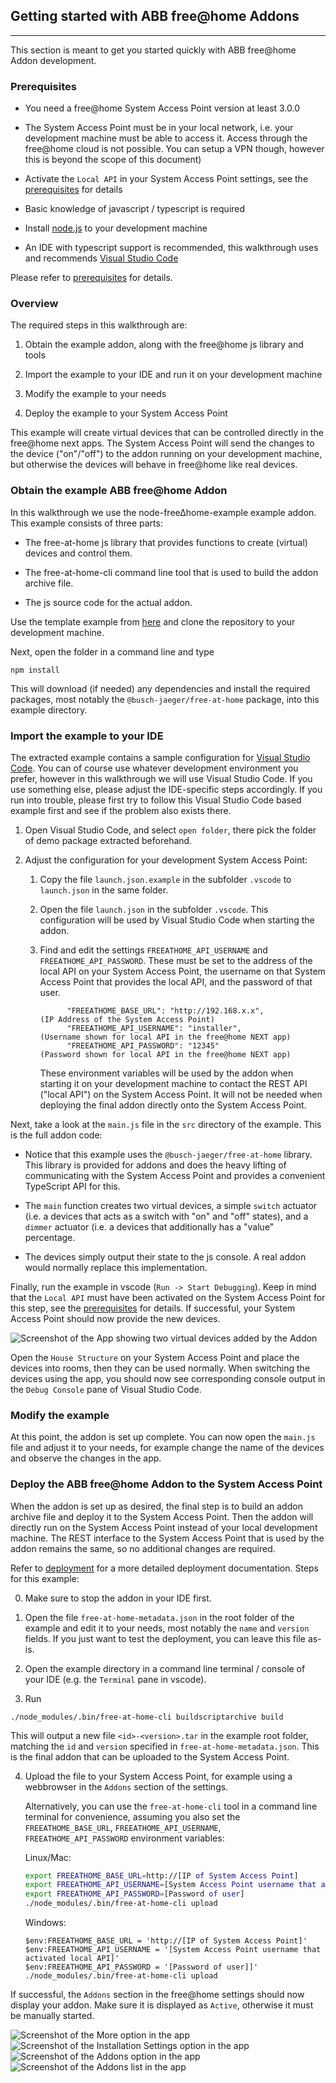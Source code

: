 ## Getting started with ABB free@home Addons

------------------------------------------------------------------------

This section is meant to get you started quickly with ABB free@home Addon development.

### Prerequisites

- You need a free@home System Access Point version at least 3.0.0

- The System Access Point must be in your local network, i.e. your development machine must be able to access it.
  Access through the free@home cloud is not possible. You can setup a VPN though, however this is
  beyond the scope of this document)

- Activate the `Local API` in your System Access Point settings, see the
  [prerequisites](Prerequisites) for details

- Basic knowledge of javascript / typescript is required

- Install [node.js](https://nodejs.org/en/download/) to your development machine

- An IDE with typescript support is recommended, this walkthrough uses and recommends
  [Visual Studio Code](https://code.visualstudio.com/download)

Please refer to [prerequisites](Prerequisites) for details.

### Overview

The required steps in this walkthrough are:

1. Obtain the example addon, along with the free@home js library and tools

2. Import the example to your IDE and run it on your development machine

3. Modify the example to your needs

4. Deploy the example to your System Access Point

This example will create virtual devices that can be controlled directly in the free@home next apps.
The System Access Point will send the changes to the device ("on"/"off") to the addon running on your development
machine, but otherwise the devices will behave in free@home like real devices.

### Obtain the example ABB free@home Addon

In this walkthrough we use the node-free∆home-example example addon. This example consists of three parts:

- The free-at-home js library that provides functions to create (virtual) devices and control them.

- The free-at-home-cli command line tool that is used to build the addon archive file.

- The js source code for the actual addon.

Use the template example from [here](https://github.com/Busch-Jaeger/node-free-at-home-example) and clone the repository to your development machine.

Next, open the folder in a command line and type

```shell
npm install
```

This will download (if needed) any dependencies and install the required packages, most notably the
`@busch-jaeger/free-at-home` package, into this example directory.

### Import the example to your IDE

The extracted example contains a sample configuration for
[Visual Studio Code](https://code.visualstudio.com/). You can of course use whatever development
environment you prefer, however in this walkthrough we will use Visual Studio Code. If you use
something else, please adjust the IDE-specific steps accordingly. If you run into trouble, please
first try to follow this Visual Studio Code based example first and see if the problem also exists
there.

1. Open Visual Studio Code, and select `open folder`, there pick the folder of demo package
   extracted beforehand.

2. Adjust the configuration for your development System Access Point:

   1. Copy the file `launch.json.example` in the subfolder `.vscode` to `launch.json` in the same folder.

   2. Open the file `launch.json` in the subfolder `.vscode`. This configuration will be used by
      Visual Studio Code when starting the addon.

   3. Find and edit the settings `FREEATHOME_API_USERNAME` and
      `FREEATHOME_API_PASSWORD`. These must be set to the address of the local API on your System Access Point,
      the username on that System Access Point that provides the local API, and the password of that user.
      ```
            "FREEATHOME_BASE_URL": "http://192.168.x.x",              (IP Address of the System Access Point)
            "FREEATHOME_API_USERNAME": "installer",                   (Username shown for local API in the free@home NEXT app)
            "FREEATHOME_API_PASSWORD": "12345"                        (Password shown for local API in the free@home NEXT app)
      ```

      These environment variables will be used by the addon when starting it on your development
      machine to contact the REST API ("local API") on the System Access Point. It will not be needed when
      deploying the final addon directly onto the System Access Point.

Next, take a look at the `main.js` file in the `src` directory of the example. This is the full
addon code:

- Notice that this example uses the `@busch-jaeger/free-at-home` library. This library is provided for addons and
  does the heavy lifting of communicating with the System Access Point and provides a convenient TypeScript API
  for this.

- The `main` function creates two virtual devices, a simple `switch` actuator (i.e. a devices that
  acts as a switch with "on" and "off" states), and a `dimmer` actuator (i.e. a devices that
  additionally has a "value" percentage.

- The devices simply output their state to the js console. A real addon would normally replace this
  implementation.

Finally, run the example in vscode (`Run -> Start Debugging`). Keep in mind that the `Local API`
must have been activated on the System Access Point for this step, see the
[prerequisites](prerequisites) for details. If successful, your System Access Point should now
provide the new devices.

![Screenshot of the App showing two virtual devices added by the Addon](https://user-images.githubusercontent.com/5108878/224991173-f80bfd03-99ce-4f86-8d3a-64d32c583726.png)


Open the `House Structure` on your System Access Point and place the devices into rooms,
then they can be used normally. When switching the devices using the app, you should now see
corresponding console output in the `Debug Console` pane of Visual Studio Code.

### Modify the example

At this point, the addon is set up complete. You can now open the `main.js` file and adjust it to
your needs, for example change the name of the devices and observe the changes in the app.

### Deploy the ABB free@home Addon to the System Access Point

When the addon is set up as desired, the final step is to build an addon archive file and deploy
it to the System Access Point. Then the addon will directly run on the System Access Point instead of your local development
machine. The REST interface to the System Access Point that is used by the addon remains the same, so no
additional changes are required.

Refer to [deployment](deployment) for a more detailed deployment documentation. Steps
for this example:

0. Make sure to stop the addon in your IDE first.

1. Open the file `free-at-home-metadata.json` in the root folder of the example and edit it to your
   needs, most notably the `name` and `version` fields. If you just want to test the deployment, you
   can leave this file as-is.

2. Open the example directory in a command line terminal / console of your IDE (e.g. the `Terminal`
   pane in vscode).

3. Run
  ```shell
  ./node_modules/.bin/free-at-home-cli buildscriptarchive build
  ```

  This will output a new file `<id>-<version>.tar` in the example root folder, matching the `id` and
  `version` specified in `free-at-home-metadata.json`. This is the final addon that can be uploaded
  to the System Access Point.

4. Upload the file to your System Access Point, for example using a webbrowser in the `Addons` section of the
   settings.

   Alternatively, you can use the `free-at-home-cli` tool in a command line terminal for
   convenience, assuming you also set the `FREEATHOME_BASE_URL`, `FREEATHOME_API_USERNAME`,
   `FREEATHOME_API_PASSWORD` environment variables:

   Linux/Mac:
   ```bash
   export FREEATHOME_BASE_URL=http://[IP of System Access Point]
   export FREEATHOME_API_USERNAME=[System Access Point username that activated local API]
   export FREEATHOME_API_PASSWORD=[Password of user]
   ./node_modules/.bin/free-at-home-cli upload
   ```

   Windows:
   ```
   $env:FREEATHOME_BASE_URL = 'http://[IP of System Access Point]'
   $env:FREEATHOME_API_USERNAME = '[System Access Point username that activated local API]'
   $env:FREEATHOME_API_PASSWORD = '[Password of user]]'
   ./node_modules/.bin/free-at-home-cli upload
   ```

If successful, the `Addons` section in the free@home settings should now display your addon.
Make sure it is displayed as `Active`, otherwise it must be manually started.

![Screenshot of the More option in the app](img/getting-started/addon_active_1.jpg)
![Screenshot of the Installation Settings option in the app](img/getting-started/addon_active_2.jpg)
![Screenshot of the Addons option in the app](img/getting-started/addon_active_3.jpg)
![Screenshot of the Addons list in the app](img/getting-started/addon_active_4.jpg)